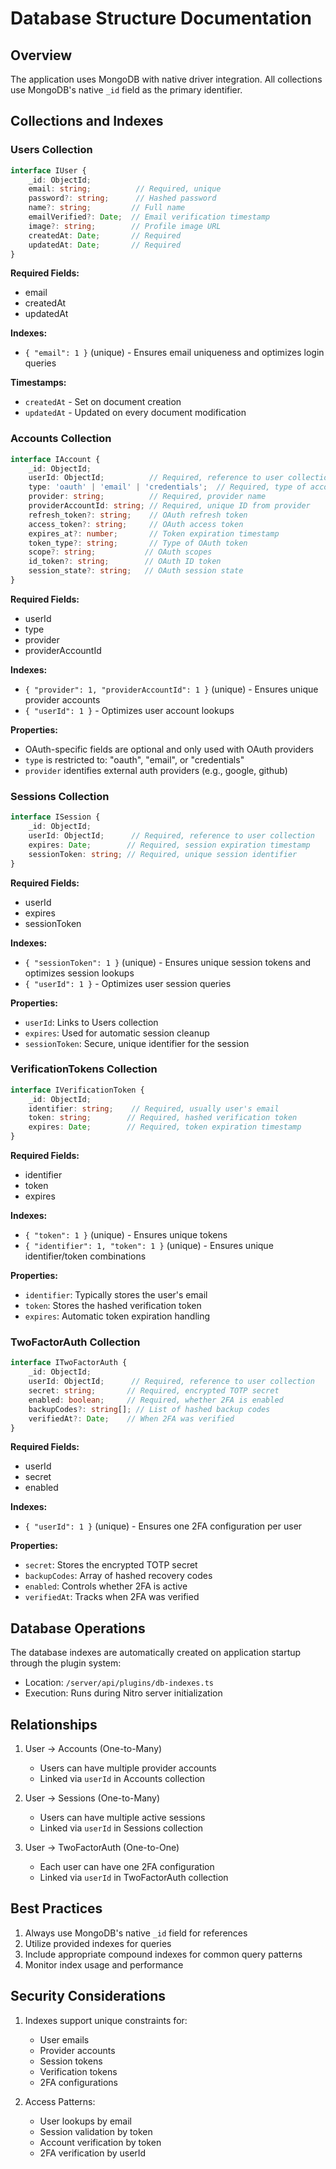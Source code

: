 # Database Structure Documentation

## Overview

The application uses MongoDB with native driver integration. All collections use MongoDB's native `_id` field as the primary identifier.

## Collections and Indexes

### Users Collection
```typescript
interface IUser {
    _id: ObjectId;
    email: string;          // Required, unique
    password?: string;      // Hashed password
    name?: string;         // Full name
    emailVerified?: Date;  // Email verification timestamp
    image?: string;        // Profile image URL
    createdAt: Date;       // Required
    updatedAt: Date;       // Required
}
```

**Required Fields:**
- email
- createdAt
- updatedAt

**Indexes:**
- `{ "email": 1 }` (unique) - Ensures email uniqueness and optimizes login queries

**Timestamps:**
- `createdAt` - Set on document creation
- `updatedAt` - Updated on every document modification

### Accounts Collection
```typescript
interface IAccount {
    _id: ObjectId;
    userId: ObjectId;          // Required, reference to user collection
    type: 'oauth' | 'email' | 'credentials';  // Required, type of account
    provider: string;          // Required, provider name
    providerAccountId: string; // Required, unique ID from provider
    refresh_token?: string;    // OAuth refresh token
    access_token?: string;     // OAuth access token
    expires_at?: number;       // Token expiration timestamp
    token_type?: string;       // Type of OAuth token
    scope?: string;           // OAuth scopes
    id_token?: string;        // OAuth ID token
    session_state?: string;   // OAuth session state
}
```

**Required Fields:**
- userId
- type
- provider
- providerAccountId

**Indexes:**
- `{ "provider": 1, "providerAccountId": 1 }` (unique) - Ensures unique provider accounts
- `{ "userId": 1 }` - Optimizes user account lookups

**Properties:**
- OAuth-specific fields are optional and only used with OAuth providers
- `type` is restricted to: "oauth", "email", or "credentials"
- `provider` identifies external auth providers (e.g., google, github)

### Sessions Collection
```typescript
interface ISession {
    _id: ObjectId;
    userId: ObjectId;      // Required, reference to user collection
    expires: Date;        // Required, session expiration timestamp
    sessionToken: string; // Required, unique session identifier
}
```

**Required Fields:**
- userId
- expires
- sessionToken

**Indexes:**
- `{ "sessionToken": 1 }` (unique) - Ensures unique session tokens and optimizes session lookups
- `{ "userId": 1 }` - Optimizes user session queries

**Properties:**
- `userId`: Links to Users collection
- `expires`: Used for automatic session cleanup
- `sessionToken`: Secure, unique identifier for the session

### VerificationTokens Collection
```typescript
interface IVerificationToken {
    _id: ObjectId;
    identifier: string;    // Required, usually user's email
    token: string;        // Required, hashed verification token
    expires: Date;        // Required, token expiration timestamp
}
```

**Required Fields:**
- identifier
- token
- expires

**Indexes:**
- `{ "token": 1 }` (unique) - Ensures unique tokens
- `{ "identifier": 1, "token": 1 }` (unique) - Ensures unique identifier/token combinations

**Properties:**
- `identifier`: Typically stores the user's email
- `token`: Stores the hashed verification token
- `expires`: Automatic token expiration handling

### TwoFactorAuth Collection
```typescript
interface ITwoFactorAuth {
    _id: ObjectId;
    userId: ObjectId;      // Required, reference to user collection
    secret: string;       // Required, encrypted TOTP secret
    enabled: boolean;     // Required, whether 2FA is enabled
    backupCodes?: string[]; // List of hashed backup codes
    verifiedAt?: Date;    // When 2FA was verified
}
```

**Required Fields:**
- userId
- secret
- enabled

**Indexes:**
- `{ "userId": 1 }` (unique) - Ensures one 2FA configuration per user

**Properties:**
- `secret`: Stores the encrypted TOTP secret
- `backupCodes`: Array of hashed recovery codes
- `enabled`: Controls whether 2FA is active
- `verifiedAt`: Tracks when 2FA was verified

## Database Operations

The database indexes are automatically created on application startup through the plugin system:
- Location: `/server/api/plugins/db-indexes.ts`
- Execution: Runs during Nitro server initialization

## Relationships

1. User → Accounts (One-to-Many)
   - Users can have multiple provider accounts
   - Linked via `userId` in Accounts collection

2. User → Sessions (One-to-Many)
   - Users can have multiple active sessions
   - Linked via `userId` in Sessions collection

3. User → TwoFactorAuth (One-to-One)
   - Each user can have one 2FA configuration
   - Linked via `userId` in TwoFactorAuth collection

## Best Practices

1. Always use MongoDB's native `_id` field for references
2. Utilize provided indexes for queries
3. Include appropriate compound indexes for common query patterns
4. Monitor index usage and performance

## Security Considerations

1. Indexes support unique constraints for:
   - User emails
   - Provider accounts
   - Session tokens
   - Verification tokens
   - 2FA configurations

2. Access Patterns:
   - User lookups by email
   - Session validation by token
   - Account verification by token
   - 2FA verification by userId
